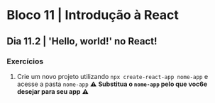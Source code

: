# Bloco 11 | Introdução à React

## Dia 11.2 | 'Hello, world!' no React!

### Exercícios

1. Crie um novo projeto utilizando `npx create-react-app nome-app` e acesse a pasta `nome-app`
⚠️ **Substitua o `nome-app` pelo que voc6e desejar para seu app** ⚠️